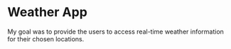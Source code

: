 # Weather App
My goal was to provide the users to access real-time weather information for their chosen locations.
